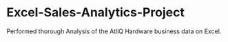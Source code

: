 # Excel-Sales-Analytics-Project
Performed thorough Analysis of the AtliQ Hardware business data on Excel.
